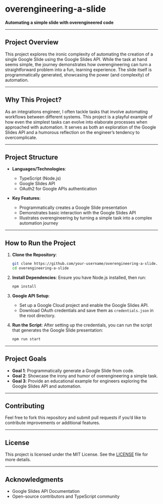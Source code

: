# **overengineering-a-slide**

**Automating a simple slide with overengineered code**

---

## **Project Overview**

This project explores the ironic complexity of automating the creation of a single Google Slide using the Google Slides API. While the task at hand seems simple, the journey demonstrates how overengineering can turn a straightforward problem into a fun, learning experience. The slide itself is programmatically generated, showcasing the power (and complexity) of automation.

---

## **Why This Project?**

As an integrations engineer, I often tackle tasks that involve automating workflows between different systems. This project is a playful example of how even the simplest tasks can evolve into elaborate processes when approached with automation. It serves as both an exploration of the Google Slides API and a humorous reflection on the engineer’s tendency to overcomplicate.

---

## **Project Structure**

- **Languages/Technologies**:  
  - TypeScript (Node.js)  
  - Google Slides API  
  - OAuth2 for Google APIs authentication

- **Key Features**:  
  - Programmatically creates a Google Slide presentation  
  - Demonstrates basic interaction with the Google Slides API  
  - Illustrates overengineering by turning a simple task into a complex automation journey

---

## **How to Run the Project**

1. **Clone the Repository**:
   ```bash
   git clone https://github.com/your-username/overengineering-a-slide.git
   cd overengineering-a-slide
   ```

2. **Install Dependencies**:
   Ensure you have Node.js installed, then run:
   ```bash
   npm install
   ```

3. **Google API Setup**:
   - Set up a Google Cloud project and enable the Google Slides API.
   - Download OAuth credentials and save them as `credentials.json` in the root directory.

4. **Run the Script**:
   After setting up the credentials, you can run the script that generates the Google Slide presentation:
   ```bash
   npm run start
   ```

---

## **Project Goals**

- **Goal 1**: Programmatically generate a Google Slide from code.
- **Goal 2**: Showcase the irony and humor of overengineering a simple task.
- **Goal 3**: Provide an educational example for engineers exploring the Google Slides API and automation.

---

## **Contributing**

Feel free to fork this repository and submit pull requests if you’d like to contribute improvements or additional features.

---

## **License**

This project is licensed under the MIT License. See the [LICENSE](./LICENSE) file for more details.

---

## **Acknowledgments**

- Google Slides API Documentation
- Open-source contributors and TypeScript community
